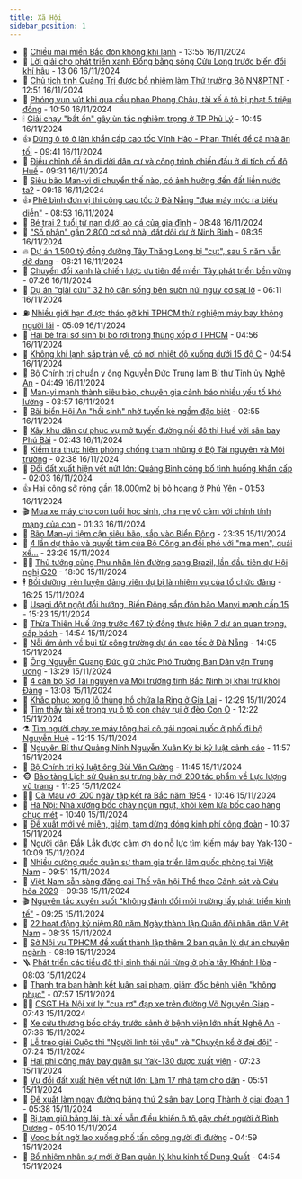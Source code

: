 ```yaml
---
title: Xã Hội
sidebar_position: 1
---
```


<!-- dantri-xa-hoi:START -->
- 🫣 [Chiều mai miền Bắc đón không khí lạnh](https://dantri.com.vn/xa-hoi/chieu-mai-mien-bac-don-khong-khi-lanh-20241116202800522.htm) - 13:55 16/11/2024
- 💼 [Lời giải cho phát triển xanh Đồng bằng sông Cửu Long trước biến đổi khí hậu](https://dantri.com.vn/xa-hoi/loi-giai-cho-phat-trien-xanh-dong-bang-song-cuu-long-truoc-bien-doi-khi-hau-20241116175434749.htm) - 13:06 16/11/2024
- 🎊 [Chủ tịch tỉnh Quảng Trị được bổ nhiệm làm Thứ trưởng Bộ NN&amp;PTNT](https://dantri.com.vn/xa-hoi/chu-tich-tinh-quang-tri-duoc-bo-nhiem-lam-thu-truong-bo-nnptnt-20241116190854379.htm) - 12:51 16/11/2024
- 🙉 [Phóng vun vút khi qua cầu phao Phong Châu, tài xế ô tô bị phạt 5 triệu đồng](https://dantri.com.vn/xa-hoi/phong-vun-vut-khi-qua-cau-phao-phong-chau-tai-xe-o-to-bi-phat-5-trieu-dong-20241116172942997.htm) - 10:50 16/11/2024
- 🕯 [Giải chạy &quot;bất ổn&quot; gây ùn tắc nghiêm trọng ở TP Phủ Lý](https://dantri.com.vn/xa-hoi/giai-chay-bat-on-gay-un-tac-nghiem-trong-o-tp-phu-ly-20241116173106358.htm) - 10:45 16/11/2024
- 👍 [Dừng ô tô ở làn khẩn cấp cao tốc Vĩnh Hảo - Phan Thiết để cả nhà ăn tối](https://dantri.com.vn/xa-hoi/dung-o-to-o-lan-khan-cap-cao-toc-vinh-hao-phan-thiet-de-ca-nha-an-toi-20241116161558775.htm) - 09:41 16/11/2024
- 🤖 [Điều chỉnh đề án di dời dân cư và công trình chiến đấu ở di tích cố đô Huế](https://dantri.com.vn/xa-hoi/dieu-chinh-de-an-di-doi-dan-cu-va-cong-trinh-chien-dau-o-di-tich-co-do-hue-20241116102128243.htm) - 09:31 16/11/2024
- 🙉 [Siêu bão Man-yi di chuyển thế nào, có ảnh hưởng đến đất liền nước ta?](https://dantri.com.vn/xa-hoi/sieu-bao-man-yi-di-chuyen-the-nao-co-anh-huong-den-dat-lien-nuoc-ta-20241116155609476.htm) - 09:16 16/11/2024
- 👍 [Phê bình đơn vị thi công cao tốc ở Đà Nẵng &quot;đưa máy móc ra biểu diễn&quot;](https://dantri.com.vn/xa-hoi/phe-binh-don-vi-thi-cong-cao-toc-o-da-nang-dua-may-moc-ra-bieu-dien-20241116152152944.htm) - 08:53 16/11/2024
- 🗽 [Bé trai 2 tuổi tử nạn dưới ao cá của gia đình](https://dantri.com.vn/xa-hoi/be-trai-2-tuoi-tu-nan-duoi-ao-ca-cua-gia-dinh-20241116152959070.htm) - 08:48 16/11/2024
- 🗽 [&quot;Số phận&quot; gần 2.800 cơ sở nhà, đất dôi dư ở Ninh Bình](https://dantri.com.vn/xa-hoi/so-phan-gan-2800-co-so-nha-dat-doi-du-o-ninh-binh-20241116152928503.htm) - 08:35 16/11/2024
- 🔥 [Dự án 1.500 tỷ đồng đường Tây Thăng Long bị &quot;cụt&quot;, sau 5 năm vẫn dở dang](https://dantri.com.vn/xa-hoi/du-an-1500-ty-dong-duong-tay-thang-long-bi-cut-sau-5-nam-van-do-dang-20241116085458169.htm) - 08:21 16/11/2024
- 🦒 [Chuyển đổi xanh là chiến lược ưu tiên để miền Tây phát triển bền vững](https://dantri.com.vn/xa-hoi/chuyen-doi-xanh-la-chien-luoc-uu-tien-de-mien-tay-phat-trien-ben-vung-20241116122228333.htm) - 07:26 16/11/2024
- 🧐 [Dự án &quot;giải cứu&quot; 32 hộ dân sống bên sườn núi nguy cơ sạt lở](https://dantri.com.vn/xa-hoi/du-an-giai-cuu-32-ho-dan-song-ben-suon-nui-nguy-co-sat-lo-20241116121212482.htm) - 06:11 16/11/2024
- ⛽️ [Nhiều giới hạn được tháo gỡ khi TPHCM thử nghiệm máy bay không người lái](https://dantri.com.vn/xa-hoi/nhieu-gioi-han-duoc-thao-go-khi-tphcm-thu-nghiem-may-bay-khong-nguoi-lai-20241116111054760.htm) - 05:09 16/11/2024
- 🚀 [Hai bé trai sơ sinh bị bỏ rơi trong thùng xốp ở TPHCM](https://dantri.com.vn/xa-hoi/hai-be-trai-so-sinh-bi-bo-roi-trong-thung-xop-o-tphcm-20241116115028714.htm) - 04:56 16/11/2024
- 🦒 [Không khí lạnh sắp tràn về, có nơi nhiệt độ xuống dưới 15 độ C](https://dantri.com.vn/xa-hoi/khong-khi-lanh-sap-tran-ve-co-noi-nhiet-do-xuong-duoi-15-do-c-20241116110727705.htm) - 04:54 16/11/2024
- 🦅 [Bộ Chính trị chuẩn y ông Nguyễn Đức Trung làm Bí thư Tỉnh ủy Nghệ An](https://dantri.com.vn/xa-hoi/bo-chinh-tri-chuan-y-ong-nguyen-duc-trung-lam-bi-thu-tinh-uy-nghe-an-20241116113906908.htm) - 04:49 16/11/2024
- 🚀 [Man-yi mạnh thành siêu bão, chuyên gia cảnh báo nhiều yếu tố khó lường](https://dantri.com.vn/xa-hoi/man-yi-manh-thanh-sieu-bao-chuyen-gia-canh-bao-nhieu-yeu-to-kho-luong-20241116104002112.htm) - 03:57 16/11/2024
- 🦅 [Bãi biển Hội An &quot;hồi sinh&quot; nhờ tuyến kè ngầm đặc biệt](https://dantri.com.vn/xa-hoi/bai-bien-hoi-an-hoi-sinh-nho-tuyen-ke-ngam-dac-biet-20241116071309630.htm) - 02:55 16/11/2024
- 🤠 [Xây khu dân cư phục vụ mở tuyến đường nối đô thị Huế với sân bay Phú Bài](https://dantri.com.vn/xa-hoi/xay-khu-dan-cu-phuc-vu-mo-tuyen-duong-noi-do-thi-hue-voi-san-bay-phu-bai-20241116083841442.htm) - 02:43 16/11/2024
- 💄 [Kiểm tra thực hiện phòng chống tham nhũng ở Bộ Tài nguyên và Môi trường](https://dantri.com.vn/xa-hoi/kiem-tra-thuc-hien-phong-chong-tham-nhung-o-bo-tai-nguyen-va-moi-truong-20241116090201489.htm) - 02:38 16/11/2024
- 🥷 [Đồi đất xuất hiện vết nứt lớn: Quảng Bình công bố tình huống khẩn cấp](https://dantri.com.vn/xa-hoi/doi-dat-xuat-hien-vet-nut-lon-quang-binh-cong-bo-tinh-huong-khan-cap-20241116071701139.htm) - 02:03 16/11/2024
- 👍 [Hai công sở rộng gần 18.000m2 bị bỏ hoang ở Phú Yên](https://dantri.com.vn/xa-hoi/hai-cong-so-rong-gan-18000m2-bi-bo-hoang-o-phu-yen-20241114174648861.htm) - 01:53 16/11/2024
- 🎬 [Mua xe máy cho con tuổi học sinh, cha mẹ vô cảm với chính tính mạng của con](https://dantri.com.vn/xa-hoi/mua-xe-may-cho-con-tuoi-hoc-sinh-cha-me-vo-cam-voi-chinh-tinh-mang-cua-con-20241115170140946.htm) - 01:33 16/11/2024
- 🦒 [Bão Man-yi tiệm cận siêu bão, sắp vào Biển Đông](https://dantri.com.vn/xa-hoi/bao-man-yi-tiem-can-sieu-bao-sap-vao-bien-dong-20241116063103615.htm) - 23:35 15/11/2024
- 🌊 [4 lần dự thảo và quyết tâm của Bộ Công an đối phó với &quot;ma men&quot;, quái xế...](https://dantri.com.vn/xa-hoi/4-lan-du-thao-va-quyet-tam-cua-bo-cong-an-doi-pho-voi-ma-men-quai-xe-20241115161940789.htm) - 23:26 15/11/2024
- 🧑‍💻 [Thủ tướng cùng Phu nhân lên đường sang Brazil, lần đầu tiên dự Hội nghị G20](https://dantri.com.vn/xa-hoi/thu-tuong-cung-phu-nhan-len-duong-sang-brazil-lan-dau-tien-du-hoi-nghi-g20-20241115213839435.htm) - 18:00 15/11/2024
- 🕴 [Bồi dưỡng, rèn luyện đảng viên dự bị là nhiệm vụ của tổ chức đảng](https://dantri.com.vn/xa-hoi/boi-duong-ren-luyen-dang-vien-du-bi-la-nhiem-vu-cua-to-chuc-dang-20241115224820273.htm) - 16:25 15/11/2024
- 🤔 [Usagi đột ngột đổi hướng, Biển Đông sắp đón bão Manyi mạnh cấp 15](https://dantri.com.vn/xa-hoi/usagi-dot-ngot-doi-huong-bien-dong-sap-don-bao-manyi-manh-cap-15-20241115214737394.htm) - 15:23 15/11/2024
- 💄 [Thừa Thiên Huế ứng trước 467 tỷ đồng thực hiện 7 dự án quan trọng, cấp bách](https://dantri.com.vn/xa-hoi/thua-thien-hue-ung-truoc-467-ty-dong-thuc-hien-7-du-an-quan-trong-cap-bach-20241115140843669.htm) - 14:54 15/11/2024
- 🧠 [Nỗi ám ảnh về bụi từ công trường dự án cao tốc ở Đà Nẵng](https://dantri.com.vn/xa-hoi/noi-am-anh-ve-bui-tu-cong-truong-du-an-cao-toc-o-da-nang-20241115192553962.htm) - 14:05 15/11/2024
- 🦣 [Ông Nguyễn Quang Đức giữ chức Phó Trưởng Ban Dân vận Trung ương](https://dantri.com.vn/xa-hoi/ong-nguyen-quang-duc-giu-chuc-pho-truong-ban-dan-van-trung-uong-20241115202818930.htm) - 13:29 15/11/2024
- 💫 [4 cán bộ Sở Tài nguyên và Môi trường tỉnh Bắc Ninh bị khai trừ khỏi Đảng](https://dantri.com.vn/xa-hoi/4-can-bo-so-tai-nguyen-va-moi-truong-tinh-bac-ninh-bi-khai-tru-khoi-dang-20241115194347755.htm) - 13:08 15/11/2024
- 🚀 [Khắc phục xong lỗ thủng hồ chứa Ia Ring ở Gia Lai](https://dantri.com.vn/xa-hoi/khac-phuc-xong-lo-thung-ho-chua-ia-ring-o-gia-lai-20241115191057149.htm) - 12:29 15/11/2024
- 🤔 [Tìm thấy tài xế trong vụ ô tô con cháy rụi ở đèo Con Ó](https://dantri.com.vn/xa-hoi/tim-thay-tai-xe-trong-vu-o-to-con-chay-rui-o-deo-con-o-20241115191017285.htm) - 12:22 15/11/2024
- ⚗️ [Tìm người chạy xe máy tông hai cô gái ngoại quốc ở phố đi bộ Nguyễn Huệ](https://dantri.com.vn/xa-hoi/tim-nguoi-chay-xe-may-tong-hai-co-gai-ngoai-quoc-o-pho-di-bo-nguyen-hue-20241115185802350.htm) - 12:15 15/11/2024
- 🫶 [Nguyên Bí thư Quảng Ninh Nguyễn Xuân Ký bị kỷ luật cảnh cáo](https://dantri.com.vn/xa-hoi/nguyen-bi-thu-quang-ninh-nguyen-xuan-ky-bi-ky-luat-canh-cao-20241115185404795.htm) - 11:57 15/11/2024
- 🌮 [Bộ Chính trị kỷ luật ông Bùi Văn Cường](https://dantri.com.vn/xa-hoi/bo-chinh-tri-ky-luat-ong-bui-van-cuong-20241115184611563.htm) - 11:45 15/11/2024
- 🐵 [Bảo tàng Lịch sử Quân sự trưng bày mới 200 tác phẩm về Lực lượng vũ trang](https://dantri.com.vn/xa-hoi/bao-tang-lich-su-quan-su-trung-bay-moi-200-tac-pham-ve-luc-luong-vu-trang-20241115141451601.htm) - 11:25 15/11/2024
- 🧑‍🏫 [Cà Mau với 200 ngày tập kết ra Bắc năm 1954](https://dantri.com.vn/xa-hoi/ca-mau-voi-200-ngay-tap-ket-ra-bac-nam-1954-20241115154053085.htm) - 10:46 15/11/2024
- 💫 [Hà Nội: Nhà xưởng bốc cháy ngùn ngụt, khói kèm lửa bốc cao hàng chục mét](https://dantri.com.vn/xa-hoi/ha-noi-nha-xuong-boc-chay-ngun-ngut-khoi-kem-lua-boc-cao-hang-chuc-met-20241115173507511.htm) - 10:40 15/11/2024
- 🦩 [Đề xuất mới về miễn, giảm, tạm dừng đóng kinh phí công đoàn](https://dantri.com.vn/xa-hoi/de-xuat-moi-ve-mien-giam-tam-dung-dong-kinh-phi-cong-doan-20241115170610383.htm) - 10:37 15/11/2024
- 🦄 [Người dân Đắk Lắk được cảm ơn do nỗ lực tìm kiếm máy bay Yak-130](https://dantri.com.vn/xa-hoi/nguoi-dan-dak-lak-duoc-cam-on-do-no-luc-tim-kiem-may-bay-yak-130-20241115165412575.htm) - 10:09 15/11/2024
- 💂 [Nhiều cường quốc quân sự tham gia triển lãm quốc phòng tại Việt Nam](https://dantri.com.vn/xa-hoi/nhieu-cuong-quoc-quan-su-tham-gia-trien-lam-quoc-phong-tai-viet-nam-20241115163936301.htm) - 09:51 15/11/2024
- 💄 [Việt Nam sẵn sàng đăng cai Thế vận hội Thể thao Cảnh sát và Cứu hỏa 2029](https://dantri.com.vn/xa-hoi/viet-nam-san-sang-dang-cai-the-van-hoi-the-thao-canh-sat-va-cuu-hoa-2029-20241115154425013.htm) - 09:36 15/11/2024
- 🎬 [Nguyên tắc xuyên suốt &quot;không đánh đổi môi trường lấy phát triển kinh tế&quot;](https://dantri.com.vn/xa-hoi/nguyen-tac-xuyen-suot-khong-danh-doi-moi-truong-lay-phat-trien-kinh-te-20241115155745578.htm) - 09:25 15/11/2024
- 👀 [22 hoạt động kỷ niệm 80 năm Ngày thành lập Quân đội nhân dân Việt Nam](https://dantri.com.vn/xa-hoi/22-hoat-dong-ky-niem-80-nam-ngay-thanh-lap-quan-doi-nhan-dan-viet-nam-20241115150239962.htm) - 08:35 15/11/2024
- 💃 [Sở Nội vụ TPHCM đề xuất thành lập thêm 2 ban quản lý dự án chuyên ngành](https://dantri.com.vn/xa-hoi/so-noi-vu-tphcm-de-xuat-thanh-lap-them-2-ban-quan-ly-du-an-chuyen-nganh-20241115151119375.htm) - 08:19 15/11/2024
- 🪜 [Phát triển các tiểu đô thị sinh thái núi rừng ở phía tây Khánh Hòa](https://dantri.com.vn/xa-hoi/phat-trien-cac-tieu-do-thi-sinh-thai-nui-rung-o-phia-tay-khanh-hoa-20241115140742865.htm) - 08:03 15/11/2024
- 📝 [Thanh tra ban hành kết luận sai phạm, giám đốc bệnh viện &quot;không phục&quot;](https://dantri.com.vn/xa-hoi/thanh-tra-ban-hanh-ket-luan-sai-pham-giam-doc-benh-vien-khong-phuc-20241115112317387.htm) - 07:57 15/11/2024
- 🧑‍💻 [CSGT Hà Nội xử lý &quot;cua rơ&quot; đạp xe trên đường Võ Nguyên Giáp](https://dantri.com.vn/xa-hoi/csgt-ha-noi-xu-ly-cua-ro-dap-xe-tren-duong-vo-nguyen-giap-20241115120642139.htm) - 07:43 15/11/2024
- 👺 [Xe cứu thương bốc cháy trước sảnh ở bệnh viện lớn nhất Nghệ An](https://dantri.com.vn/xa-hoi/xe-cuu-thuong-boc-chay-truoc-sanh-o-benh-vien-lon-nhat-nghe-an-20241115130050464.htm) - 07:36 15/11/2024
- 🌮 [Lễ trao giải Cuộc thi &quot;Người lính tôi yêu&quot; và &quot;Chuyện kể ở đại đội&quot;](https://dantri.com.vn/xa-hoi/le-trao-giai-cuoc-thi-nguoi-linh-toi-yeu-va-chuyen-ke-o-dai-doi-20241115001251798.htm) - 07:24 15/11/2024
- 🤭 [Hai phi công máy bay quân sự Yak-130 được xuất viện](https://dantri.com.vn/xa-hoi/hai-phi-cong-may-bay-quan-su-yak-130-duoc-xuat-vien-20241115140715530.htm) - 07:23 15/11/2024
- 💪 [Vụ đồi đất xuất hiện vết nứt lớn: Làm 17 nhà tạm cho dân](https://dantri.com.vn/xa-hoi/vu-doi-dat-xuat-hien-vet-nut-lon-lam-17-nha-tam-cho-dan-20241115110632195.htm) - 05:51 15/11/2024
- 🧰 [Đề xuất làm ngay đường băng thứ 2 sân bay Long Thành ở giai đoạn 1](https://dantri.com.vn/xa-hoi/de-xuat-lam-ngay-duong-bang-thu-2-san-bay-long-thanh-o-giai-doan-1-20241115113229383.htm) - 05:38 15/11/2024
- 🤡 [Bị tạm giữ bằng lái, tài xế vẫn điều khiển ô tô gây chết người ở Bình Dương](https://dantri.com.vn/xa-hoi/bi-tam-giu-bang-lai-tai-xe-van-dieu-khien-o-to-gay-chet-nguoi-o-binh-duong-20241115112824573.htm) - 05:10 15/11/2024
- 🦆 [Voọc bất ngờ lao xuống phố tấn công người đi đường](https://dantri.com.vn/xa-hoi/vooc-bat-ngo-lao-xuong-pho-tan-cong-nguoi-di-duong-20241115114135399.htm) - 04:59 15/11/2024
- 🦍 [Bổ nhiệm nhân sự mới ở Ban quản lý khu kinh tế Dung Quất](https://dantri.com.vn/xa-hoi/bo-nhiem-nhan-su-moi-o-ban-quan-ly-khu-kinh-te-dung-quat-20241115110747971.htm) - 04:54 15/11/2024<!-- dantri-xa-hoi:END -->
